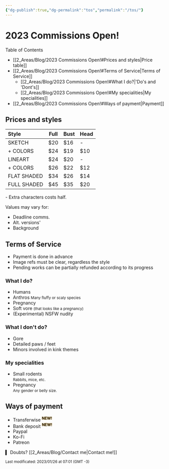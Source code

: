 ```yaml
---
{"dg-publish":true,"dg-permalink":"tos","permalink":"/tos/"}
---
```


<!-- NÃO ESQUEÇA DE TROCAR A DATA DE MODIFICAÇÃO! -->

# 2023 Commissions Open!

Table of Contents

- [[2_Areas/Blog/2023 Commissions Open!#Prices and styles|Price table]]
- [[2_Areas/Blog/2023 Commissions Open!#Terms of Service|Terms of Service]]
	- [[2_Areas/Blog/2023 Commissions Open!#What I do?|'Do's and 'Dont's]]
	- [[2_Areas/Blog/2023 Commissions Open!#My specialities|My specialities]]
- [[2_Areas/Blog/2023 Commissions Open!#Ways of payment|Payment]]


## Prices and styles

| Style          | Full | Bust | Head |
| :--------------| ---- | ---- | ---- |
| SKETCH         | $20  | $16  | -   |
| + COLORS      | $24  | $19  | $10 |
| LINEART        | $24  | $20  | -   |
| + COLORS      | $26  | $22  | $12 |
| FLAT SHADED    | $34  | $26  | $14 |
| FULL SHADED    | $45  | $35  | $20 |

\- Extra characters costs half.  

Values may vary for:  
- Deadline comms.
- Alt. versions'
- Background

## Terms of Service					
- Payment is done in advance
- Image refs must be clear, regardless the style
- Pending works can be partially refunded according to its progress

### What I do?
- Humans
- Anthros
<small>Many fluffy or scaly species</small>
- Pregnancy
- Soft vore <small>(that looks like a pregnancy)</small>
- (Experimental) NSFW nudity

### What I don't do?  
- Gore
- Detailed paws / feet
- Minors involved in kink themes

### My specialities
- Small rodents<br><small>Rabbits, mice, etc.</small>
- Pregnancy<br><small>Any gender or belly size.</small>

## Ways of payment
- Transferwise <sup><span style="text-shadow: 0px 0px 2px #ffaa00">**NEW!**</span><sup>
- Bank deposit <sup><span style="text-shadow: 0px 0px 2px #ffaa00">**NEW!**</span><sup>
- Paypal
- Ko-Fi
- Patreon

▍ Doubts? [[2_Areas/Blog/Contact me|Contact me!]]

<sub>Last modificated: 2023/01/26 at 07:01 (GMT -3)</sub>